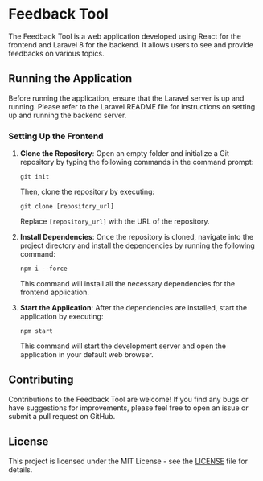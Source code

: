 # Feedback Tool

The Feedback Tool is a web application developed using React for the frontend and Laravel 8 for the backend. It allows users to see and provide feedbacks on various topics.

## Running the Application

Before running the application, ensure that the Laravel server is up and running. Please refer to the Laravel README file for instructions on setting up and running the backend server.

### Setting Up the Frontend

1. **Clone the Repository**: Open an empty folder and initialize a Git repository by typing the following commands in the command prompt:

    ```
    git init
    ```

    Then, clone the repository by executing:

    ```
    git clone [repository_url]
    ```

    Replace `[repository_url]` with the URL of the repository.

2. **Install Dependencies**: Once the repository is cloned, navigate into the project directory and install the dependencies by running the following command:

    ```
    npm i --force
    ```

    This command will install all the necessary dependencies for the frontend application.

3. **Start the Application**: After the dependencies are installed, start the application by executing:

    ```
    npm start
    ```

    This command will start the development server and open the application in your default web browser.

## Contributing

Contributions to the Feedback Tool are welcome! If you find any bugs or have suggestions for improvements, please feel free to open an issue or submit a pull request on GitHub.

## License

This project is licensed under the MIT License - see the [LICENSE](LICENSE) file for details.
